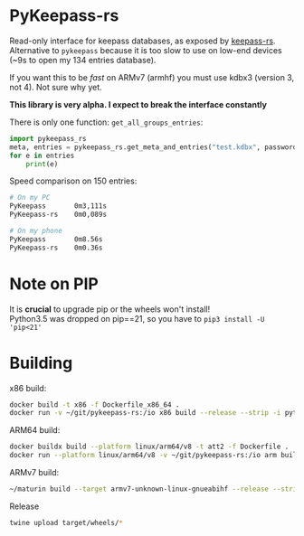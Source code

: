 # PyKeepass-rs

Read-only interface for keepass databases, as exposed by [keepass-rs](https://github.com/sseemayer/keepass-rs).
Alternative to `pykeepass` because it is too slow to use on low-end devices (~9s to open my 134 entries database).

If you want this to be _fast_ on ARMv7 (armhf) you must use kdbx3 (version 3, not 4). Not sure why yet.

**This library is very alpha. I expect to break the interface constantly**


There is only one function: `get_all_groups_entries`:
```python
import pykeepass_rs
meta, entries = pykeepass_rs.get_meta_and_entries("test.kdbx", password="somePassw0rd", keyfile=None)
for e in entries
    print(e)

```

Speed comparison on 150 entries:
```bash
# On my PC
PyKeepass       0m3,111s
PyKeepass-rs    0m0,089s

# On my phone
PyKeepass       0m8.56s
PyKeepass-rs    0m0.36s
```

# Note on PIP

It is **crucial** to upgrade pip or the wheels won't install!  
Python3.5 was dropped on pip==21, so you have to `pip3 install -U 'pip<21'`

# Building

x86 build:

```bash
docker build -t x86 -f Dockerfile_x86_64 .
docker run -v ~/git/pykeepass-rs:/io x86 build --release --strip -i python3.5 --target x86_64-unknown-linux-musl
```

ARM64 build:

```bash
docker buildx build --platform linux/arm64/v8 -t att2 -f Dockerfile .
docker run --platform linux/arm64/v8 -v ~/git/pykeepass-rs:/io arm build --release --strip -i python3.5
```

ARMv7 build:

```bash
~/maturin build --target armv7-unknown-linux-gnueabihf --release --strip
```


Release
```bash
twine upload target/wheels/*
```
